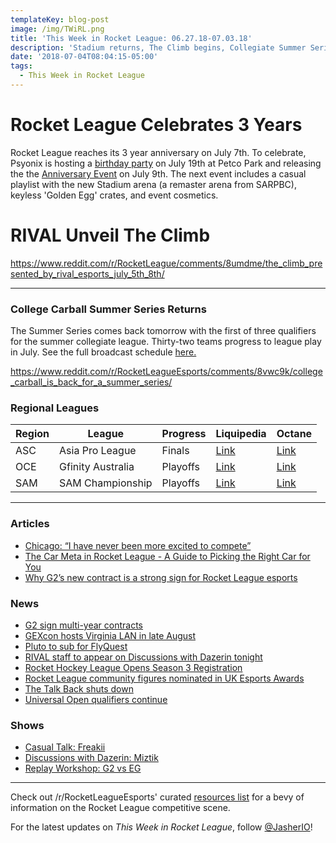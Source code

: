 ```yaml
---
templateKey: blog-post
image: /img/TWiRL.png
title: 'This Week in Rocket League: 06.27.18-07.03.18'
description: 'Stadium returns, The Climb begins, Collegiate Summer Series announced.'
date: '2018-07-04T08:04:15-05:00'
tags:
  - This Week in Rocket League
---
```

# Rocket League Celebrates 3 Years

Rocket League reaches its 3 year anniversary on July 7th. To celebrate, Psyonix is hosting a [birthday party](https://www.rocketleague.com/news/rocket-league-third-birthday-party/) on July 19th at Petco Park and releasing the the [Anniversary Event](https://www.rocketleague.com/news/rocket-league-anniversary-event-july-9/) on July 9th. The next event includes a casual playlist with the new Stadium arena (a remaster arena from SARPBC), keyless 'Golden Egg' crates, and event cosmetics.

# RIVAL Unveil The Climb

https://www.reddit.com/r/RocketLeague/comments/8umdme/the_climb_presented_by_rival_esports_july_5th_8th/

---

### College Carball Summer Series Returns

The Summer Series comes back tomorrow with the first of three qualifiers for the summer collegiate league. Thirty-two teams progress to league play in July. See the full broadcast schedule [here.](https://i.imgur.com/DuOHW0N.jpg)

https://www.reddit.com/r/RocketLeagueEsports/comments/8vwc9k/college_carball_is_back_for_a_summer_series/

### Regional Leagues

| Region | League            | Progress | Liquipedia                                                                                   | Octane                                                                    |
| ------ | ----------------- | -------- | -------------------------------------------------------------------------------------------- | ------------------------------------------------------------------------- |
| ASC    | Asia Pro League   | Finals   | [Link](https://liquipedia.net/rocketleague/1NE_eSports/Asia_Pro_League/Season_2) | [Link](https://octane.gg/event/sia-pro-league-season-twoa)                |
| OCE    | Gfinity Australia | Playoffs   | [Link](https://liquipedia.net/rocketleague/Gfinity/Australia/Elite_Series/Season_1)          | [Link](https://octane.gg/event/gfinity-australia-elite-series-season-one) |
| SAM    | SAM Championship  | Playoffs   | [Link](https://liquipedia.net/rocketleague/SAM_Championship/Season_1/League_Play)            | [Link](https://octane.gg/event/sam-championship-season-one)               |

---

### Articles

* [Chicago: “I have never been more excited to compete”](https://rocketeers.gg/interview-evil-geniuses-chicago-rocket-league-roster/)
* [The Car Meta in Rocket League - A Guide to Picking the Right Car for You](http://team-dignitas.net/articles/blogs/rocket-league/12542/the-car-meta-in-rocket-league-a-guide-to-picking-the-right-car-for-you-)
* [Why G2’s new contract is a strong sign for Rocket League esports](https://rocketeers.gg/g2-rocket-league-contract-kronovi-jknaps-rizzo/)

### News

* [G2 sign multi-year contracts](https://twitter.com/G2esports/status/1013860751105314816)
* [GEXcon hosts Virginia LAN in late August](https://twitter.com/GEXConvention/status/1013248324634173442)
* [Pluto to sub for FlyQuest](https://twitter.com/FlyQuestSports/status/1014222417487712256)
* [RIVAL staff to appear on Discussions with Dazerin tonight](https://twitter.com/iDazerin/status/1013911134007676929)
* [Rocket Hockey League Opens Season 3 Registration](https://twitter.com/RHLHockeyLeague/status/1013913016138690560)
* [Rocket League community figures nominated in UK Esports Awards](https://www.reddit.com/r/RocketLeagueEsports/comments/8vi80j/uk_esports_awards_finalists_revealed_including/)
* [The Talk Back shuts down](https://twitter.com/JorbyPls/status/1012132091918802946)
* [Universal Open qualifiers continue](https://universalopen.gg/phases/northeast-closed-qualifier/)

### Shows

* [Casual Talk: Freakii](https://www.youtube.com/watch?time_continue=3&v=M8lVDxN2M5Y)
* [Discussions with Dazerin: Miztik](https://www.youtube.com/watch?v=0pggt0ZbB64)
* [Replay Workshop: G2 vs EG](https://www.youtube.com/watch?v=Wzf12oIEcH0)

---

Check out /r/RocketLeagueEsports' curated [resources list](https://www.reddit.com/r/RocketLeagueEsports/wiki/links) for a bevy of information on the Rocket League competitive scene.

For the latest updates on _This Week in Rocket League_, follow [@JasherIO](https://twitter.com/JasherIO)!
